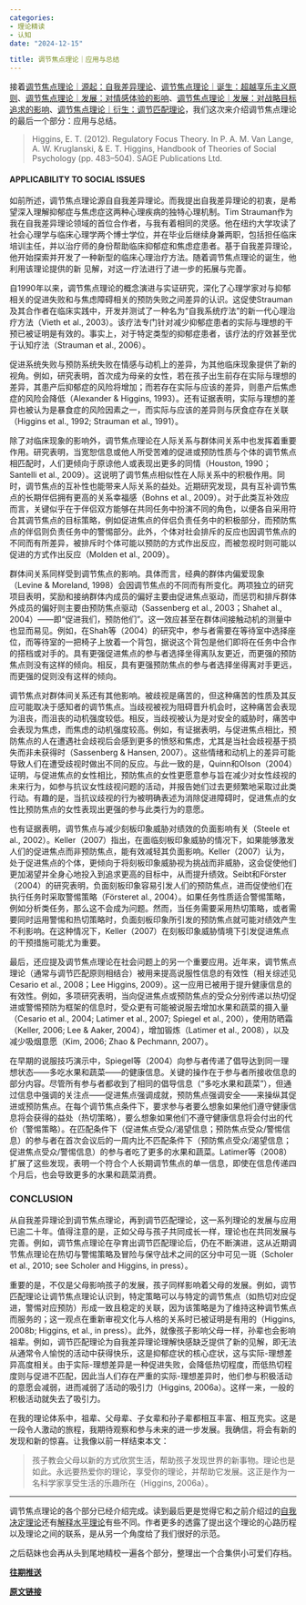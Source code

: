 ```yaml
---
categories:
- 理论精读
- 认知
date: "2024-12-15"

title: 调节焦点理论｜应用与总结
---
```


接着[调节焦点理论｜源起：自我差异理论](https://mp.weixin.qq.com/s?__biz=MzIwMDk1OTM2OQ==&mid=2247490046&idx=1&sn=c21cceec8db4c9b164d90cf55d49b4a6&chksm=96f46d18a183e40ee4ce4962a6aac52c8b98999619ca7ec4a10b107cf38d0296a982d94d1300&token=554468847&lang=zh_CN&scene=21#wechat_redirect)、[调节焦点理论｜诞生：超越享乐主义原则](https://mp.weixin.qq.com/s?__biz=MzIwMDk1OTM2OQ==&mid=2247490165&idx=1&sn=5ff98f3c93d76874949e09db32d2b918&chksm=96f46e93a183e7858f4bd08cdeae47310f0f90d6d56246380c27d73c3aa042c88e04cacdbc0c&scene=21#wechat_redirect)、[调节焦点理论｜发展：对情感体验的影响](https://mp.weixin.qq.com/s?__biz=MzIwMDk1OTM2OQ==&mid=2247490307&idx=1&sn=6e89a621d9e748faa27c25353776d3b6&chksm=96f46fe5a183e6f34cb43f761e76f40bf74267a0ae0e2865ff7c55d5c7c810b52559d9c89b09&token=89286145&lang=zh_CN&scene=21#wechat_redirect)、[调节焦点理论｜发展：对战略目标追求的影响](https://mp.weixin.qq.com/s?__biz=MzIwMDk1OTM2OQ==&mid=2247490416&idx=1&sn=4091cc52497a84a79e6007213cc12348&chksm=96f46f96a183e680ee25b90f99b67f984112d0f5da5fc442440f520b4c64df4136fd7fb7a534&token=1545369163&lang=zh_CN&scene=21#wechat_redirect)、[调节焦点理论｜衍生：调节匹配理论](https://mp.weixin.qq.com/s?__biz=MzIwMDk1OTM2OQ==&mid=2247490477&idx=1&sn=ae2851a743e6a292c6592bc98c2a3473&token=1922603950&lang=zh_CN&scene=21#wechat_redirect)，我们这次来介绍调节焦点理论的最后一个部分：应用与总结。

> Higgins, E. T. (2012). Regulatory Focus Theory. In P. A. M. Van Lange, A. W. Kruglanski, & E. T. Higgins, Handbook of Theories of Social Psychology (pp. 483–504). SAGE Publications Ltd.

<!--more-->

#### **APPLICABILITY TO SOCIAL ISSUES**

如前所述，调节焦点理论源自自我差异理论。而我提出自我差异理论的初衷，是希望深入理解抑郁症与焦虑症这两种心理疾病的独特心理机制。Tim Strauman作为我在自我差异理论领域的首位合作者，与我有着相同的灵感。他在纽约大学攻读了社会心理学与临床心理学两个博士学位，并在毕业后继续身兼两职，包括担任临床培训主任，并以治疗师的身份帮助临床抑郁症和焦虑症患者。基于自我差异理论，他开始探索并开发了一种新型的临床心理治疗方法。随着调节焦点理论的诞生，他利用该理论提供的新 见解，对这一疗法进行了进一步的拓展与完善。

自1990年以来，调节焦点理论的概念演进与实证研究，深化了心理学家对与抑郁相关的促进失败和与焦虑障碍相关的预防失败之间差异的认识。这促使Strauman及其合作者在临床实践中，开发并测试了一种名为“自我系统疗法”的新一代心理治疗方法（Vieth et al., 2003）。该疗法专门针对减少抑郁症患者的实际与理想的干预已被证明是有效的。事实上，对于特定类型的抑郁症患者，该疗法的疗效甚至优于认知疗法（Strauman et al., 2006）。

促进系统失败与预防系统失败在情感与动机上的差异，为其他临床现象提供了新的视角。例如，研究表明，首次成为母亲的女性，若在孩子出生前存在实际与理想的差异，其患产后抑郁症的风险将增加；而若存在实际与应该的差异，则患产后焦虑症的风险会降低（Alexander & Higgins, 1993）。还有证据表明，实际与理想的差异也被认为是暴食症的风险因素之一，而实际与应该的差异则与厌食症存在关联（Higgins et al., 1992; Strauman et al., 1991）。

除了对临床现象的影响外，调节焦点理论在人际关系与群体间关系中也发挥着重要作用。研究表明，当宽恕信息或他人所受苦难的促进或预防性质与个体的调节焦点相匹配时，人们更倾向于原谅他人或表现出更多的同情（Houston, 1990；Santelli et al., 2009）。这说明了调节焦点相似性在人际关系中的积极作用。同时，调节焦点的互补性也能带来人际关系的益处。近期研究发现，具有互补调节焦点的长期伴侣拥有更高的关系幸福感（Bohns et al., 2009）。对于此类互补效应而言，关键似乎在于伴侣双方能够在共同任务中扮演不同的角色，以便各自采用符合其调节焦点的目标策略，例如促进焦点的伴侣负责任务中的积极部分，而预防焦点的伴侣则负责任务中的警惕部分。此外，个体对社会排斥的反应也因调节焦点的不同而有所差异，被排斥时个体可能以预防的方式作出反应，而被忽视时则可能以促进的方式作出反应（Molden et al., 2009）。

群体间关系同样受到调节焦点的影响。具体而言，经典的群体内偏爱现象（Levine & Moreland, 1998）会因调节焦点的不同而有所变化。两项独立的研究项目表明，奖励和接纳群体内成员的偏好主要由促进焦点驱动，而惩罚和排斥群体外成员的偏好则主要由预防焦点驱动（Sassenberg et al., 2003；Shahet al., 2004）——即“促进我们，预防他们”。这一效应甚至在群体间接触动机的测量中也显而易见。例如，在Shah等（2004）的研究中，参与者需要在等待室中选择座位，而等待室的一把椅子上放着一个背包，据说这个背包是他们即将在任务中合作的搭档或对手的。具有更强促进焦点的参与者选择坐得离队友更近，而更强的预防焦点则没有这样的倾向。相反，具有更强预防焦点的参与者选择坐得离对手更远，而更强的促则没有这样的倾向。

调节焦点对群体间关系还有其他影响。被歧视是痛苦的，但这种痛苦的性质及其反应可能取决于感知者的调节焦点。当歧视被视为阻碍晋升机会时，这种痛苦会表现为沮丧，而沮丧的动机强度较低。相反，当歧视被认为是对安全的威胁时，痛苦中会表现为焦虑，而焦虑的动机强度较高。例如，有证据表明，与促进焦点相比，预防焦点的人在遭遇社会歧视后会感到更多的愤怒和焦虑，尤其是当社会歧视基于损失而非未获得时（Sassenberg & Hansen, 2007）。这些情绪和动机上的差异可能导致人们在遭受歧视时做出不同的反应。与此一致的是，Quinn和Olson（2004）证明，与促进焦点的女性相比，预防焦点的女性更愿意参与旨在减少对女性歧视的未来行为，如参与抗议女性歧视问题的活动，并报告她们过去更频繁地采取过此类行动。有趣的是，当抗议歧视的行为被明确表述为消除促进障碍时，促进焦点的女性比预防焦点的女性表现出更强的参与此类行为的意愿。

也有证据表明，调节焦点与减少刻板印象威胁对绩效的负面影响有关（Steele et al., 2002）。Keller（2007）指出，在面临刻板印象威胁的情况下，如果能够激发人们的促进焦点而非预防焦点，能有效减轻其负面影响。Keller（2007）认为，处于促进焦点的个体，更倾向于将刻板印象威胁视为挑战而非威胁，这会促使他们更加渴望并全身心地投入到追求更高的目标中，从而提升绩效。Seibt和Förster（2004）的研究表明，负面刻板印象容易引发人们的预防焦点，进而促使他们在执行任务时采取警惕策略（Försteret al., 2004）。如果任务性质适合警惕策略，例如分析类任务，那么这不会成为问题。然而，当任务需要采用热切策略，或者需要同时运用警惕和热切策略时，负面刻板印象所引发的预防焦点就可能对绩效产生不利影响。在这种情况下，Keller（2007）在刻板印象威胁情境下引发促进焦点的干预措施可能尤为重要。

最后，还应提及调节焦点理论在社会问题上的另一个重要应用。近年来，调节焦点理论（通常与调节匹配原则相结合）被用来提高说服性信息的有效性（相关综述见Cesario et al., 2008；Lee  Higgins, 2009）。这一应用已被用于提升健康信息的有效性。例如，多项研究表明，当向促进焦点或预防焦点的受众分别传递以热切促进或警惕预防为框架的信息时，受众更有可能被说服去增加水果和蔬菜的摄入量（Cesario et al., 2004; Latimer et al., 2007; Spiegel et al., 200），使用防晒霜（Keller, 2006; Lee & Aaker, 2004），增加锻炼（Latimer et al., 2008），以及减少吸烟意愿（Kim, 2006; Zhao & Pechmann, 2007）。

在早期的说服技巧演示中，Spiegel等（2004）向参与者传递了倡导达到同一理想状态——多吃水果和蔬菜——的健康信息。关键的操作在于参与者所接收信息的部分内容。尽管所有参与者都收到了相同的倡导信息（“多吃水果和蔬菜”），但通过信息中强调的关注点——促进焦点强调成就，预防焦点强调安全——来操纵其促进或预防焦点。在每个调节焦点条件下，要求参与者要么想象如果他们遵守健康信息将会获得的益处（热切策略），要么想象如果他们不遵守健康信息将会付出的代价（警惕策略）。在匹配条件下（促进焦点受众/渴望信息；预防焦点受众/警惕信息）的参与者在首次会议后的一周内比不匹配条件下（预防焦点受众/渴望信息；促进焦点受众/警惕信息）的参与者吃了更多的水果和蔬菜。Latimer等（2008）扩展了这些发现，表明一个符合个人长期调节焦点的单一信息，即使在信息传递四个月后，也会导致更多的水果和蔬菜消费。

### **CONCLUSION**

从自我差异理论到调节焦点理论，再到调节匹配理论，这一系列理论的发展与应用已逾二十年。值得注意的是，正如父母与孩子共同成长一样，理论也在共同发展与完善。例如，调节焦点理论在孕育出调节匹配理论后，仍在不断演进，这从近期调节焦点理论在热切与警惕策略及冒险与保守战术之间的区分中可见一斑（Scholer et al., 2010; see Scholer and Higgins, in press）。

重要的是，不仅是父母影响孩子的发展，孩子同样影响着父母的发展。例如，调节匹配理论让调节焦点理论认识到，特定策略可以与特定的调节焦点（如热切对应促进，警惕对应预防）形成一致且稳定的关联，因为该策略是为了维持这种调节焦点而服务的；这一观点在重新审视文化与人格的关系时已被证明是有用的（Higgins, 2008b; Higgins, et al., in press）。此外，就像孩子影响父母一样，孙辈也会影响祖辈。例如，调节匹配理论为自我差异理论理解快感缺乏提供了新的见解，即无法从通常令人愉悦的活动中获得快乐，这是抑郁症状的核心症状，这与实际-理想差异高度相关。由于实际-理想差异是一种促进失败，会降低热切程度，而低热切程度则与促进不匹配，因此当人们存在严重的实际-理想差异时，他们参与积极活动的意愿会减弱，进而减弱了活动的吸引力（Higgins, 2006a）。这样一来，一般的积极活动就失去了吸引力。

在我的理论体系中，祖辈、父母辈、子女辈和孙子辈都相互丰富、相互充实。这是一段令人激动的旅程，我期待观察和参与未来的进一步发展。我确信，将会有新的发现和新的惊喜。让我像以前一样结束本文：

> 孩子教会父母以新的方式欣赏生活，帮助孩子发现世界的新事物。理论也是如此。永远要热爱你的理论，享受你的理论，并帮助它发展。这正是作为一名科学家享受生活的乐趣所在（Higgins, 2006a）。

------

 调节焦点理论的各个部分已经介绍完成。读到最后更是觉得它和之前介绍过的[自我决定理论](https://mp.weixin.qq.com/s?__biz=MzIwMDk1OTM2OQ==&mid=2247489089&idx=1&sn=d3d8de71f15c6a9efbf1c68c39aa0af4&chksm=96f462a7a183ebb1672034cfe2c17950ab3888dd3adbaee57000f503d2f93a3609def7ec4245&cur_album_id=2653434312863891460&scene=21#wechat_redirect)还有[解释水平理论](https://mp.weixin.qq.com/s?__biz=MzIwMDk1OTM2OQ==&mid=2247487915&idx=1&sn=b4c2da33969ace320e0e4496ff0207a6&chksm=96f4654da183ec5b9bcf491973f6881a6b4bfd2f85615a82d7f76e51b0942dade4aed080dab7&cur_album_id=2653434312863891460&scene=21#wechat_redirect)有些不同。作者更多的透露了提出这个理论的心路历程以及理论之间的联系，是从另一个角度给了我们很好的示范。

之后萜妹也会再从头到尾地精校一遍各个部分，整理出一个合集供小可爱们存档。

[**往期推送**](https://mp.weixin.qq.com/s?__biz=MzIwMDk1OTM2OQ==&mid=2247488061&idx=1&sn=263c0515643b654b4e48872ec32c1fff&chksm=96f466dba183efcd3c375c7ed27271fa935ddcbdb7f25974c3b3c60ad8da454c6e6839603f97&token=1747323943&lang=zh_CN&scene=21#wechat_redirect)

[**原文链接**](https://mp.weixin.qq.com/s/2iwbjmeqX1QYsrHrzpRbJA?token=790976417&lang=zh_CN)

